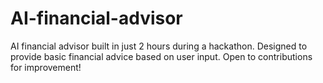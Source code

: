 # AI-financial-advisor
AI financial advisor built in just 2 hours during a hackathon. Designed to provide basic financial advice based on user input. Open to contributions for improvement!
